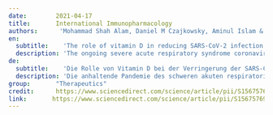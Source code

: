 ```yaml
---
date:        2021-04-17
title:       International Immunopharmacology 
authors:      'Mohammad Shah Alam, Daniel M Czajkowsky, Aminul Islam & Ataur Rahman'
en:
  subtitle:    'The role of vitamin D in reducing SARS-CoV-2 infection: An update'
  description: 'The ongoing severe acute respiratory syndrome coronavirus 2 (SARS-CoV-2) pandemic is having a disastrous impact on global health. Recently, several studies examined the potential of vitamin D to reduce the effects of SARS-CoV-2 infection by modulating the immune system. Indeed, vitamin D has been found to boost the innate immune system and stimulate the adaptive immune response against SARS-CoV-2 infection. In this review, we provide a comprehensive update of the immunological mechanisms underlying the positive effects of vitamin D in reducing SARS-CoV-2 infection as well as a thorough survey of the recent epidemiological studies and clinical trials that tested vitamin D as a potential therapeutic agent against COVID-19 infection. We believe that a better understanding of the histopathology and immunopathology of the disease as well as the mechanism of vitamin D effects on COVID-19 severity will ultimately pave the way for a more effective prevention and control of this global pandemic.'
de: 
  subtitle:    'Die Rolle von Vitamin D bei der Verringerung der SARS-CoV-2-Infektion: Ein Update'
  description: 'Die anhaltende Pandemie des schweren akuten respiratorischen Syndroms Coronavirus 2 (SARS-CoV-2) hat katastrophale Auswirkungen auf die globale Gesundheit. Kürzlich untersuchten mehrere Studien das Potenzial von Vitamin D, die Auswirkungen der SARS-CoV-2-Infektion durch Modulation des Immunsystems zu verringern. In der Tat wurde festgestellt, dass Vitamin D das angeborene Immunsystem stärkt und die adaptive Immunantwort gegen die SARS-CoV-2-Infektion stimuliert. In dieser Übersichtsarbeit geben wir einen umfassenden Überblick über die immunologischen Mechanismen, die den positiven Wirkungen von Vitamin D bei der Verringerung der SARS-CoV-2-Infektion zugrunde liegen, sowie einen gründlichen Überblick über die jüngsten epidemiologischen Studien und klinischen Versuche, in denen Vitamin D als potenzielles Therapeutikum gegen die COVID-19-Infektion getestet wurde. Wir glauben, dass ein besseres Verständnis der Histopathologie und Immunpathologie der Krankheit sowie des Mechanismus der Vitamin-D-Wirkung auf den Schweregrad der COVID-19-Infektion letztlich den Weg für eine wirksamere Prävention und Kontrolle dieser globalen Pandemie ebnen wird.'
group:       "Therapeutics"
credit:      https://www.sciencedirect.com/science/article/pii/S1567576921003222
link:       https://www.sciencedirect.com/science/article/pii/S1567576921003222/pdfft?md5=3e998d07755c9af69ffb4e310c4c79be&pid=1-s2.0-S1567576921003222-main.pdf
---
```

<object data="{{ page.link }}" style='height:calc(100vh - 400px); width: 100%' type='application/pdf'></object>